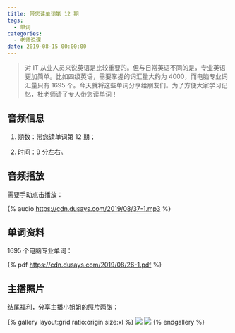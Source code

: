 ```yaml
---
title: 带您读单词第 12 期
tags:
  - 单词
categories:
  - 老师说课
date: 2019-08-15 00:00:00
---
```


> 对 IT 从业人员来说英语是比较重要的。但与日常英语不同的是，专业英语更加简单。比如四级英语，需要掌握的词汇量大约为 4000，而电脑专业词汇量只有 1695 个。今天就将这些单词分享给朋友们。为了方便大家学习记忆，杜老师请了专人带您读单词！

<!-- more -->

## 音频信息

1. 期数：带您读单词第 12 期；

2. 时间：9 分左右。

## 音频播放

需要手动点击播放：

{% audio https://cdn.dusays.com/2019/08/37-1.mp3 %}

## 单词资料

1695 个电脑专业单词：

{% pdf https://cdn.dusays.com/2019/08/26-1.pdf %}

## 主播照片

结尾福利，分享主播小姐姐的照片两张：

{% gallery layout:grid ratio:origin size:xl %}
![](https://cdn.dusays.com/2019/08/37-1.jpg)
![](https://cdn.dusays.com/2019/08/37-2.jpg)
{% endgallery %}